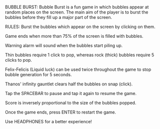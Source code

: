 BUBBLE BURST:
Bubble Burst is a fun game in which bubbles appear at random places on the screen. The main aim of the player is to burst the bubbles before they fill up a major part of the screen.

RULES:
Burst the bubbles which appear on the screen by clicking on them.

Game ends when more than 75% of the screen is filled with bubbles.

Warning alarm will sound when the bubbles start piling up.

Thin bubbles require 1 click to pop, whereas rock (thick) bubbles require 5 clicks to pop.

Felix-Felicis (Liquid luck) can be used twice throughout the game to stop bubble generation for 5 seconds.

Thanos' infinity gauntlet clears half the bubbles on snap (click).

Tap the SPACEBAR to pause and tap it again to resume the game.

Score is inversely proportional to the size of the bubbles popped.

Once the game ends, press ENTER to restart the game.

Use HEADPHONES for a better experience!

